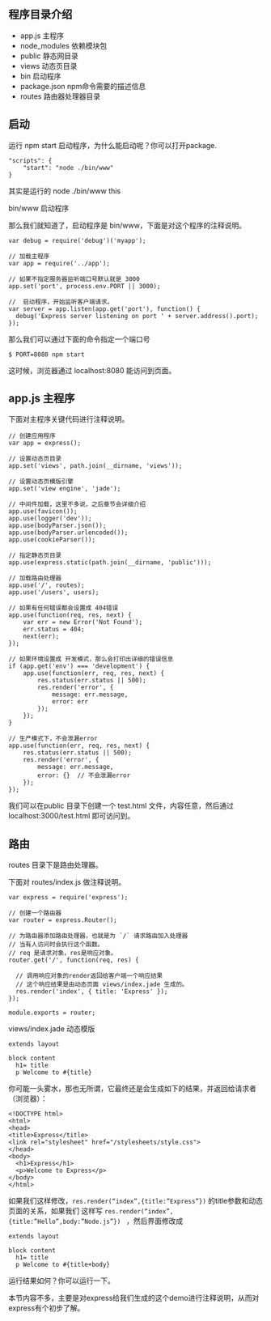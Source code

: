 ## 程序目录介绍

- app.js  主程序
- node_modules   依赖模块包
- public   静态网目录
- views   动态页目录
- bin   启动程序
- package.json   npm命令需要的描述信息
- routes    路由器处理器目录

## 启动

运行 npm start 启动程序，为什么能启动呢？你可以打开package.
```
"scripts": {
	"start": "node ./bin/www"
}
```
其实是运行的 node ./bin/www this

bin/www 启动程序

那么我们就知道了，启动程序是 bin/www，下面是对这个程序的注释说明。
```
var debug = require('debug')('myapp');

// 加载主程序
var app = require('../app');

// 如果不指定服务器监听端口号默认就是 3000
app.set('port', process.env.PORT || 3000);

//  启动程序，开始监听客户端请求。
var server = app.listen(app.get('port'), function() {
  debug('Express server listening on port ' + server.address().port);
});
```
那么我们可以通过下面的命令指定一个端口号
```
$ PORT=8080 npm start
```
这时候，浏览器通过 localhost:8080 能访问到页面。

## app.js 主程序

下面对主程序关键代码进行注释说明。
```
// 创建应用程序
var app = express();

// 设置动态页目录
app.set('views', path.join(__dirname, 'views'));

// 设置动态页模版引擎
app.set('view engine', 'jade');

// 中间件加载，这里不多说，之后章节会详细介绍
app.use(favicon());
app.use(logger('dev'));
app.use(bodyParser.json());
app.use(bodyParser.urlencoded());
app.use(cookieParser());

// 指定静态页目录
app.use(express.static(path.join(__dirname, 'public')));

// 加载路由处理器
app.use('/', routes);
app.use('/users', users);

// 如果有任何错误都会设置成 404错误
app.use(function(req, res, next) {
    var err = new Error('Not Found');
    err.status = 404;
    next(err);
});

// 如果环境设置成 开发模式，那么会打印出详细的错误信息
if (app.get('env') === 'development') {
    app.use(function(err, req, res, next) {
        res.status(err.status || 500);
        res.render('error', {
            message: err.message,
            error: err
        });
    });
}

// 生产模式下，不会泄漏error
app.use(function(err, req, res, next) {
    res.status(err.status || 500);
    res.render('error', {
        message: err.message,
        error: {}  // 不会泄漏error
    });
});
```
我们可以在public 目录下创建一个 test.html 文件，内容任意，然后通过 localhost:3000/test.html 即可访问到。

## 路由

routes 目录下是路由处理器。

下面对  routes/index.js  做注释说明。
```
var express = require('express');

// 创建一个路由器
var router = express.Router();

// 为路由器添加路由处理器，也就是为 `/` 请求路由加入处理器
// 当有人访问时会执行这个函数。
// req 是请求对象，res是响应对象。
router.get('/', function(req, res) {

  // 调用响应对象的render返回给客户端一个响应结果
  // 这个响应结果是由动态页面 views/index.jade 生成的。
  res.render('index', { title: 'Express' });
});

module.exports = router;
```
views/index.jade 动态模版
```
extends layout

block content
  h1= title
  p Welcome to #{title}
```
你可能一头雾水，那也无所谓，它最终还是会生成如下的结果，并返回给请求者（浏览器）：
```
<!DOCTYPE html>
<html>
<head>
<title>Express</title>
<link rel="stylesheet" href="/stylesheets/style.css">
</head>
<body>
  <h1>Express</h1>
  <p>Welcome to Express</p>
</body>
</html>
```
如果我们这样修改，`res.render(“index”,{title:”Express”})` 的title参数和动态页面的关系，如果我们 这样写 `res.render(“index”,{title:”Hello”,body:”Node.js”}) ` ，然后界面修改成
```
extends layout

block content
  h1= title
  p Welcome to #{title+body}
```
运行结果如何？你可以运行一下。

本节内容不多，主要是对express给我们生成的这个demo进行注释说明，从而对express有个初步了解。